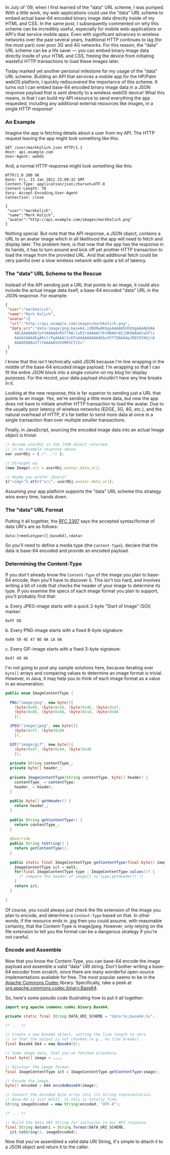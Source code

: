 In July of '09, when I first learned of the "data" URL scheme, I was pumped.  With a little work, my web-applications could use the "data" URL scheme to embed actual base-64 encoded binary image data directly inside of my HTML and CSS.  In the same post, I subsequently commented on why this scheme can be incredibly useful, especially for mobile web-applications or API's that service mobile apps.  Even with significant advances in wireless networks over the past several years, traditional HTTP continues to lag (for the most part) over poor 3G and 4G networks.  For this reason, the "data" URL scheme can be a life saver &mdash; you can embed binary image data directly inside of your HTML and CSS, freeing the device from initiating wasteful HTTP transactions to load these images later.

Today marked yet another personal milestone for my usage of the "data" URL scheme.  Building an API that services a mobile app for the HP/Palm webOS platform, I quickly rediscovered the importance of this scheme.  It turns out I can embed base-64 encoded binary image data in a JSON response payload that is sent directly to a wireless webOS device!  What this means, is that I can build my API resource to send everything the app requested, including any additional external resources like images, in a single HTTP response!

### An Example

Imagine the app is fetching details about a user from my API.  The HTTP request leaving the app might look something like this:

```
GET /user/markkolich.json HTTP/1.1
Host: api.example.com
User-Agent: webOS
```

And, a normal HTTP response might look something like this:

```
HTTP/1.0 200 OK
Date: Fri, 21 Jan 2011 23:09:32 GMT
Content-Type: application/json;charset=UTF-8
Content-Length: 78
Vary: Accept-Encoding,User-Agent
Connection: close

{
 "user":"markkolich",
 "name":"Mark Kolich",
 "avatar":"http://api.example.com/images/markkolich.png"
}
```

Nothing special.  But note that the API response, a JSON object, contains a URL to an avatar image which in all likelihood the app will need to fetch and display later.  The problem here, is that now that the app has the response in its hands, it has to turn around and kick off yet another HTTP transaction to load the image from the provided URL.  And that additional fetch could be very painful over a slow wireless network with quite a bit of latency.

### The "data" URL Scheme to the Rescue

Instead of the API sending just a URL that points to an image, it could also include the actual image data itself, a base-64 encoded "data" URL in the JSON response.  For example:

```json
{
 "user":"markkolich",
 "name":"Mark Kolich",
 "avatar":{
  "url":"http://api.example.com/images/markkolich.png",
  "data_uri":"data:image/png;base64,iVBORw0KGgoAAAANSUhEUgAAAAEAAA
    ABCAAAAAA6fptVAAAAAnRSTlMA/1uRIrUAAAACYktHRAD+8Ij8KQAAAAlwSFlz
    AAAASAAAAEgARslrPgAAAAl2cEFnAAAAAQAAAAEAx5Vf7QAAAApJREFUCNdj+A
    8AAQEBABu27lYAAAAASUVORK5CYII="
 }
}
```

I know that this isn't technically valid JSON because I'm line wrapping in the middle of the base-64 encoded image payload; I'm wrapping so that I can fit the entire JSON block into a single column on my blog for display purposes.  For the record, your data payload shouldn't have any line breaks in it.

Looking at the new response, this is far superior to sending just a URL that points to an image.  Yes, we're sending a little more data, but now the app does not have to initiate another HTTP transaction to load the avatar.  Due to the usually poor latency of wireless networks (EDGE, 3G, 4G, etc.), and the natural overhead of HTTP, it's far better to send more data at once in a single transaction than over multiple smaller transactions.

Finally, in JavaScript, sourcing the encoded image data into an actual Image object is trivial:

```javascript
// Assume userObj is the JSON object returned
// in my example response above.
var userObj = { /*...*/ };

// Straight up.
(new Image).src = userObj.avatar.data_uri;

// Maybe you prefer jQuery?
$("<img>").attr("src", userObj.avatar.data_uri);
```

Assuming your app platform supports the "data" URL scheme this strategy wins every time, hands down.

### The "data" URL Format

Putting it all together, the [RFC 2397](http://tools.ietf.org/html/rfc2397) says the accepted syntax/format of data URI's are as follows:

```
data:[<mediatype>][;base64],<data>
```

So you'll need to define a media type (the `Content-Type`), declare that the data is base-64 encoded and provide an encoded payload.

### Determining the Content-Type

If you don't already know the `Content-Type` of the image you plan to base-64 encode, then you'll have to discover it.  This isn't too hard, and involves writing a bit of code that checks the header of your image to determine its type.  If you examine the specs of each image format you plan to support, you'll probably find that:

a. Every JPEG-image starts with a quick 2-byte "Start of Image" (SOI) marker:
```
0xFF D8
```

b. Every PNG-image starts with a fixed 8-byte signature:
```
0x89 50 4E 47 0D 0A 1A 0A
```

c. Every GIF-image starts with a fixed 3-byte signature:
```
0x47 49 46
```

I'm not going to post any sample solutions here, because iterating over `byte[]` arrays and comparing values to determine an image format is trivial.  However, in Java, it may help you to think of each image format as a value in an enumeration:

```java
public enum ImageContentType {
  
  PNG("image/png", new byte[]{
    (byte)0x89, (byte)0x50, (byte)0x4E, (byte)0x47, 
    (byte)0x0D, (byte)0x0A, (byte)0x1A, (byte)0x0A
    }),

  JPEG("image/jpeg", new byte[]{
    (byte)0xFF, (byte)0xD8
    }),

  GIF("image/gif", new byte[]{
    (byte)0x47, (byte)0x49, (byte)0x46
    });
  
  private String contentType_;
  private byte[] header_;
  
  private ImageContentType(String contentType, byte[] header) {
    contentType_ = contentType;
    header_ = header;
  }
  
  public byte[] getHeader() {
    return header_;
  }
  
  public String getContentType() {
    return contentType_;
  }
  
  @Override
  public String toString() {
    return getContentType();
  }
  
  public static final ImageContentType getContentType(final byte[] image) {
    ImageContentType ict = null;
    for(final ImageContentType type : ImageContentType.values()) {
      /* compare the header of image[] to type.getHeader() */
    }
    return ict;
  }
  
}
```

Of course, you could always just check the file extension of the image you plan to encode, and determine a `Content-Type` based on that.  In other words, if the resource ends in .jpg then you could assume, with reasonable certainty, that the Content-Type is image/jpeg.  However, only relying on the file extension to tell you the format can be a dangerous strategy if you're not careful.

### Encode and Assemble

Now that you know the Content-Type, you can base-64 encode the image payload and assemble a valid "data" URI string.  Don't bother writing a base-64 encoder from scratch, since there are many wonderful open-source implementations available for free.  The most popular seems to be in the [Apache Commons Codec](http://commons.apache.org/codec/) library.  Specifically, take a peek at [org.apache.commons.codec.binary.Base64](http://commons.apache.org/codec/api-release/org/apache/commons/codec/binary/Base64.html).

So, here's some pseudo code illustrating how to put it all together:

```java
import org.apache.commons.codec.binary.Base64;

private static final String DATA_URI_SCHEME = "data:%s;base64,%s";

/* ... */

// Create a new Base64 object, setting the line length to zero
// so that the output is not chunked (e.g., no line breaks).
final Base64 b64 = new Base64(0);

// Some image data, that you've fetched elsewhere.
final byte[] image = ...;

// Discover the image format.
final ImageContentType ict = ImageContentType.getContentType(image);

// Encode the image.
byte[] encoded = b64.encodeBase64(image);

// Convert the encoded byte array into its String representation.
// Base-64 is just ASCII, to this is totally fine.
String imageEncoded = new String(encoded, "UTF-8");

/* ... */

// Build the data URI String for inclusion in our API response.
final String dataUri = String.format(DATA_URI_SCHEME,
  ict.toString(), imageEncoded);
```

Now that you've assembled a valid data URI String, it's simple to attach it to a JSON object and return it to the caller.

<!--- tags: java, rfc2397, http -->